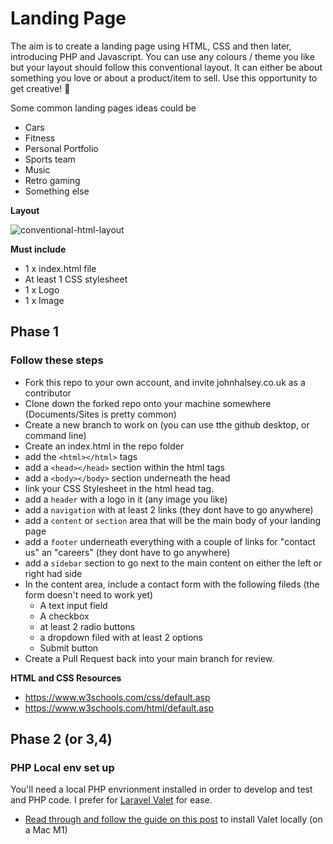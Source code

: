 # Landing Page
The aim is to create a landing page using HTML, CSS and then later, introducing PHP and Javascript. You can use any colours / theme you like but your layout should follow this conventional layout. 
It can either be about something you love or about a product/item to sell. Use this opportunity to get creative! 🤩

Some common landing pages ideas could be
- Cars
- Fitness
- Personal Portfolio
- Sports team
- Music
- Retro gaming
- Something else

**Layout**

![conventional-html-layout](https://user-images.githubusercontent.com/8501831/177340780-007f6be7-f5d8-49e9-8616-0f65f57479c2.png)

**Must include**

- 1 x index.html file
- At least 1 CSS stylesheet
- 1 x Logo
- 1 x Image

## Phase 1

### Follow these steps
- Fork this repo to your own account, and invite johnhalsey.co.uk as a contributor
- Clone down the forked repo onto your machine somewhere (Documents/Sites is pretty common)
- Create a new branch to work on (you can use tthe github desktop, or command line)
- Create an index.html in the repo folder
- add the `<html></html>` tags
- add a `<head></head>` section within the html tags
- add a `<body></body>` section underneath the head
- link your CSS Stylesheet in the html head tag.
- add a `header` with a logo in it (any image you like)
- add a `navigation` with at least 2 links (they dont have to go anywhere)
- add a `content` or `section` area that will be the main body of your landing page
- add a `footer` underneath everything with a couple of links for "contact us" an "careers" (they dont have to go anywhere)
- add a `sidebar` section to go next to the main content on either the left or right had side
- In the content area, include a contact form with the following fileds (the form doesn't need to work yet)
    - A text input field
    - A checkbox
    - at least 2 radio buttons
    - a dropdown filed with at least 2 options
    - Submit button
- Create a Pull Request back into your main branch for review.

**HTML and CSS Resources**
- https://www.w3schools.com/css/default.asp
- https://www.w3schools.com/html/default.asp

## Phase 2 (or 3,4)

### PHP Local env set up
You'll need a local PHP envrionment installed in order to develop and test and PHP code. I prefer for [Laravel Valet](https://laravel.com/docs/10.x/valet) for ease.
- [Read through and follow the guide on this post](https://dev.to/ibrarturi/mac-m1-setup-for-local-development-with-laravel-valet-2lmk) to install Valet locally (on a Mac M1)
